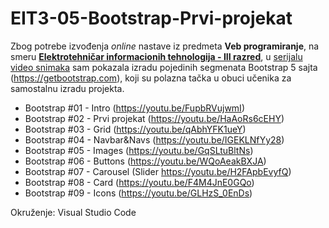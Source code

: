 # EIT3-05-Bootstrap-Prvi-projekat

Zbog potrebe izvođenja *online* nastave iz predmeta **Veb programiranje**, na smeru [**Elektrotehničar informacionih tehnologija - III razred**](https://github.com/danijelaradmilovic?tab=repositories&q=eit3&type=&language=), u [serijalu video snimaka](https://www.youtube.com/playlist?list=PLaH6viTG8A78_uZCWEQMWZMX4NRKku4_t) sam pokazala izradu pojedinih segmenata Bootstrap 5 sajta (https://getbootstrap.com), koji su polazna tačka u obuci učenika za samostalnu izradu projekta.

* Bootstrap #01 - Intro (https://youtu.be/FupbRVujwmI)
* Bootstrap #02 - Prvi projekat (https://youtu.be/HaAoRs6cEHY)
* Bootstrap #03 - Grid (https://youtu.be/qAbhYFK1ueY)
* Bootstrap #04 - Navbar&Navs (https://youtu.be/IGEKLNfYy28)
* Bootstrap #05 - Images (https://youtu.be/GqSLtuBltNs)
* Bootstrap #06 - Buttons (https://youtu.be/WQoAeakBXJA)
* Bootstrap #07 - Carousel (Slider https://youtu.be/H2FApbEvyfQ)
* Bootstrap #08 - Card (https://youtu.be/F4M4JnE0GQo)
* Bootstrap #09 - Icons (https://youtu.be/GLHzS_0EnDs)


Okruženje: 
Visual Studio Code
